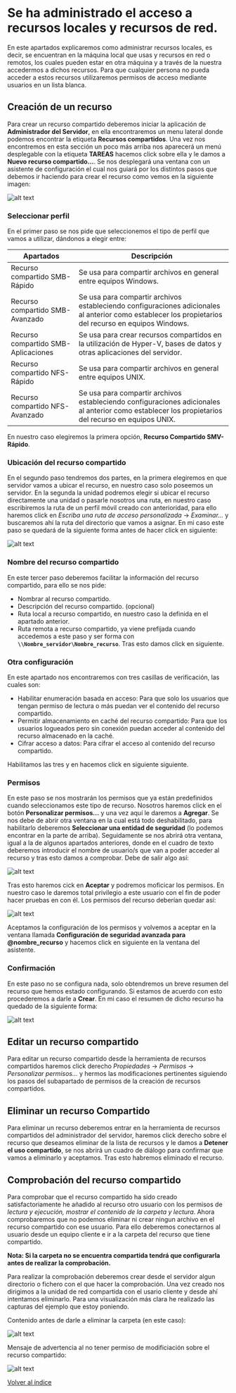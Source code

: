 # Se ha administrado el acceso a recursos locales y recursos de red.

En este apartados explicaremos como administrar recursos locales, es decir, se encuentran en la máquina local que usas y recursos en red o remotos, los cuales pueden estar en otra máquina y a través de la nuestra accedermos a dichos recursos. Para que cualquier persona no pueda acceder a estos recursos utilizaremos permisos de acceso mediante usuarios en un lista blanca.

## Creación de un recurso

Para crear un recurso compartido deberemos iniciar la aplicación de **Administrador del Servidor**, en ella encontraremos un menu lateral donde podemos encontrar la etiqueta **Recursos compartidos**. Una vez nos encontremos en esta sección un poco más arriba nos aparecerá un menú desplegable con la etiqueta **TAREAS** hacemos click sobre ella y le damos a **Nuevo recurso compartido...**.
Se nos desplegará una ventana con un asistente de configuración el cual nos guiará por los distintos pasos que debemos ir haciendo para crear el recurso como vemos en la siguiente imagen:

![alt text](https://github.com/raframmed/administracion_del_acceso_al_dominio/blob/master/assets/images/c/01_tipos.png "Paso 1")

### Seleccionar perfil

En el primer paso se nos pide que seleccionemos el tipo de perfil que vamos a utilizar, dándonos a elegir entre:   

|Apartados|Descripción|   
| ------ | ----------- |   
|Recurso compartido SMB-Rápido|Se usa para compartir archivos en general entre equipos Windows.|   
|Recurso compartido SMB-Avanzado|Se usa para compartir archivos estableciendo configuraciones adicionales al anterior como establecer los propietarios del recurso en equipos Windows.|   
|Recurso compartido SMB-Aplicaciones|Se usa para crear recursos compartidos en la utilización de Hyper-V, bases de datos y otras aplicaciones del servidor.|   
|Recurso compartido NFS-Rápido|Se usa para compartir archivos en general entre equipos UNIX.|   
|Recurso compartido NFS-Avanzado|Se usa para compartir archivos estableciendo configuraciones adicionales al anterior como establecer los propietarios del recurso en equipos UNIX.|   

En nuestro caso elegiremos la primera opción, **Recurso Compartido SMV-Rápido**.

### Ubicación del recurso compartido

En el segundo paso tendremos dos partes, en la primera elegiremos en que servidor vamos a ubicar el recurso, en nuestro caso solo poseemos un servidor. En la segunda la unidad podremos elegir si ubicar el recurso directamente una unidad o pasarle nosotros una ruta, en nuestro caso escribiremos la ruta de un perfil móvil creado con anterioridad, para ello haremos click en *Escriba una ruta de acceso personalizada* -> *Examinar...* y buscaremos ahí la ruta del directorio que vamos a asignar. En mi caso este paso se quedará de la siguiente forma antes de hacer click en siguiente:

![alt text](https://github.com/raframmed/administracion_del_acceso_al_dominio/blob/master/assets/images/c/02_ruta.png "Paso 2")

### Nombre del recurso compartido

En este tercer paso deberemos facilitar la información del recurso compartido, para ello se nos pide:
- Nombrar al recurso compartido.
- Descripción del recurso compartido. (opcional)
- Ruta local a recurso compartido, en nuestro caso la definida en el apartado anterior.
- Ruta remota a recurso compartido, ya viene prefijada cuando accedemos a este paso y ser forma con **`\\Nombre_servidor\Nombre_recurso`**.
Tras esto damos click en siguiente.

### Otra configuración

En este apartado nos encontraremos con tres casillas de verificación, las cuales son:
- Habilitar enumeración basada en acceso: Para que solo los usuarios que tengan permiso de lectura o más puedan ver el contenido del recurso compartido.
- Permitir almacenamiento en caché del recurso compartido: Para que los usuarios logueados pero sin conexión puedan acceder al contenido del recurso almacenado en la caché.
- Cifrar acceso a datos: Para cifrar el acceso al contenido del recurso compartido.

Habilitamos las tres y en hacemos click en siguiente siguiente.

### Permisos

En este paso se nos mostrarán los permisos que ya están predefinidos cuando seleccionamos este tipo de recurso. Nosotros haremos click en el botón **Personalizar permisos...** y una vez aquí le daremos a **Agregar**. Se nos debe de abrir otra ventana en la cual está todo deshabilitado, para habilitarlo deberemos **Seleccionar una entidad de seguridad** (lo podemos encontrar en la parte de arriba). Seguidamente se nos abrirá otra ventana, igual a la de algunos apartados anteriores, donde en el cuadro de texto deberemos introducir el nombre de usuario/s que van a poder acceder al recurso y tras esto damos a comprobar. Debe de salir algo así:

![alt text](https://github.com/raframmed/administracion_del_acceso_al_dominio/blob/master/assets/images/c/03_permisos.png "Paso 3")

Tras esto haremos cick en **Aceptar** y podremos moficicar los permisos. En nuestro caso le daremos total privilegio a este usuario con el fin de poder hacer pruebas en con él. Los permisos del recurso deberían quedar así:

![alt text](https://github.com/raframmed/administracion_del_acceso_al_dominio/blob/master/assets/images/c/04_permisos_2.png "Paso 4")

Aceptamos la configuración de los permisos y volvemos a aceptar en la ventana llamada **Configuración de seguridad avanzada para @nombre_recurso** y hacemos click en siguiente en la ventana del asistente.

### Confirmación

En este paso no se configura nada, solo obtendremos un breve resumen del recurso que hemos estado configurando. Si estamos de acuerdo con esto procederemos a darle a **Crear**. En mi caso el resumen de dicho recurso ha quedado de la siguiente forma:

![alt text](https://github.com/raframmed/administracion_del_acceso_al_dominio/blob/master/assets/images/c/05_crear.png "Paso 5")

## Editar un recurso compartido

Para editar un recurso compartido desde la herramienta de recursos compartidos haremos click derecho *Propiedades* -> *Permisos* -> *Personalizar permisos...* y hermos las modificaciones pertinentes siguiendo los pasos del subapartado de permisos de la creación de recursos compartidos.

## Eliminar un recurso Compartido

Para eliminar un recurso deberemos entrar en la herramienta de recursos compartidos del administrador del servidor, haremos click derecho sobre el recurso que deseamos eliminar de la lista de recursos y le damos a **Detener el uso compartido**, se nos abrirá un cuadro de diálogo para confirmar que vamos a eliminarlo y aceptamos. Tras esto habremos eliminado el recurso.

## Comprobación del recurso compartido

Para comprobar que el recurso compartido ha sido creado satisfactoriamente he añadido al recurso otro usuario con los permisos de *lectura y ejecución, mostrar el contenido de la carpeta y lectura*. Ahora comprobaremos que no podemos eliminar ni crear ningun archivo en el recurso compartido con ese usuario. Para ello deberemos conectarnos al usuario desde un equipo cliente e ir a la carpeta del recurso que tiene compartido.

**Nota: Si la carpeta no se encuentra compartida tendrá que configurarla antes de realizar la comprobación.**

Para realizar la comprobación deberemos crear desde el servidor algun directorio o fichero con el que hacer la comprobación. Una vez creado nos dirigimos a la unidad de red compartida con el usario cliente y desde ahí intentamos eliminarlo. Para una visualización más clara he realizado las capturas del ejemplo que estoy poniendo.

Contenido antes de darle  a eliminar la carpeta (en este caso):

![alt text](https://github.com/raframmed/administracion_del_acceso_al_dominio/blob/master/assets/images/c/06_compr_clie.png "Paso 6")

Mensaje de advertencia al no tener permiso de modificiación sobre el recurso compartido:

![alt text](https://github.com/raframmed/administracion_del_acceso_al_dominio/blob/master/assets/images/c/07_compr_clie.png "Paso 7")


[Volver al índice](https://github.com/raframmed/administracion_del_acceso_al_dominio/blob/master/README.md)
